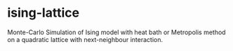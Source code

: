 # ising-lattice
Monte-Carlo Simulation of Ising model with heat bath or Metropolis method on a quadratic lattice with next-neighbour interaction.
